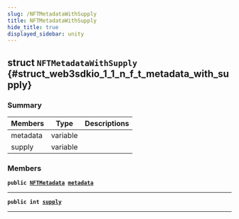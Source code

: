 ```yaml
---
slug: /NFTMetadataWithSupply
title: NFTMetadataWithSupply
hide_title: true
displayed_sidebar: unity
---
```


## struct `NFTMetadataWithSupply` {#struct_web3sdkio_1_1_n_f_t_metadata_with_supply}

### Summary

| Members  | Type     | Descriptions |
| -------- | -------- | ------------ |
| metadata | variable |              |
| supply   | variable |              |

### Members

**`public `[`NFTMetadata`](docs/unity/NFTMetadata.md#struct_web3sdkio_1_1_n_f_t_metadata)` `[`metadata`](#struct_web3sdkio_1_1_n_f_t_metadata_with_supply_1a9a54a32ca68fd73dc71d86519616284d)**

---

**`public int `[`supply`](#struct_web3sdkio_1_1_n_f_t_metadata_with_supply_1a35da0453addd6dd8533f0bc5849052ff)**

---
